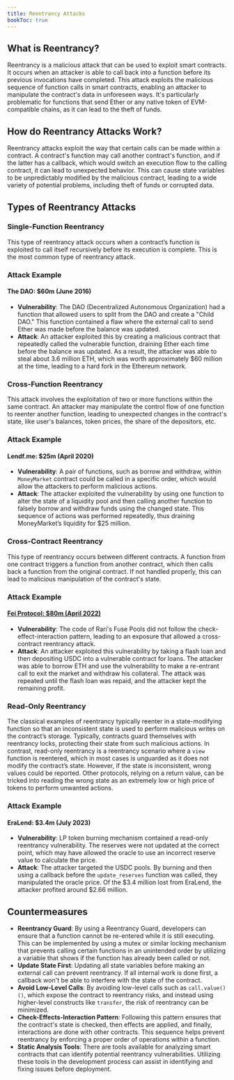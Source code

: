 ```yaml
---
title: Reentrancy Attacks
bookToc: true
---
```


## What is Reentrancy?

Reentrancy is a malicious attack that can be used to exploit smart contracts. It occurs when an attacker is able to call back into a function before its previous invocations have completed. This attack exploits the malicious sequence of function calls in smart contracts, enabling an attacker to manipulate the contract's data in unforeseen ways. It's particularly problematic for functions that send Ether or any native token of EVM-compatible chains, as it can lead to the theft of funds.

## How do Reentrancy Attacks Work?

Reentrancy attacks exploit the way that certain calls can be made within a contract. A contract's function may call another contract's function, and if the latter has a callback, which would switch an execution flow to the calling contract, it can lead to unexpected behavior. This can cause state variables to be unpredictably modified by the malicious contract, leading to a wide variety of potential problems, including theft of funds or corrupted data.

## Types of Reentrancy Attacks

### **Single-Function Reentrancy**

This type of reentrancy attack occurs when a contract’s function is exploited to call itself recursively before its execution is complete. This is the most common type of reentrancy attack.

### Attack Example

#### The DAO: $60m (June 2016)

- **Vulnerability**: The DAO (Decentralized Autonomous Organization) had a function that allowed users to split from the DAO and create a "Child DAO." This function contained a flaw where the external call to send Ether was made before the balance was updated.
- **Attack**: An attacker exploited this by creating a malicious contract that repeatedly called the vulnerable function, draining Ether each time before the balance was updated. As a result, the attacker was able to steal about 3.6 million ETH, which was worth approximately $60 million at the time, leading to a hard fork in the Ethereum network.

### **Cross-Function Reentrancy**

This attack involves the exploitation of two or more functions within the same contract. An attacker may manipulate the control flow of one function to reenter another function, leading to unexpected changes in the contract's state, like user's balances, token prices, the share of the depositors, etc.

### Attack Example

#### Lendf.me: $25m (April 2020)

- **Vulnerability**: A pair of functions, such as borrow and withdraw, within `MoneyMarket` contract could be called in a specific order, which would allow the attackers to perform malicious actions.
- **Attack**: The attacker exploited the vulnerability by using one function to alter the state of a liquidity pool and then calling another function to falsely borrow and withdraw funds using the changed state. This sequence of actions was performed repeatedly, thus draining MoneyMarket’s liquidity for $25 million.

### **Cross-Contract Reentrancy**

This type of reentrancy occurs between different contracts. A function from one contract triggers a function from another contract, which then calls back a function from the original contract. If not handled properly, this can lead to malicious manipulation of the contract's state.

### Attack Example

#### [Fei Protocol: $80m (April 2022)](https://dn.institute/attacks/posts/2022-04-30-Fei-Protocol/)

- **Vulnerability**: The code of Rari's Fuse Pools did not follow the check-effect-interaction pattern, leading to an exposure that allowed a cross-contract reentrancy attack.
- **Attack**: An attacker exploited this vulnerability by taking a flash loan and then depositing USDC into a vulnerable contract for loans. The attacker was able to borrow ETH and use the vulnerability to make a re-entrant call to exit the market and withdraw his collateral. The attack was repeated until the flash loan was repaid, and the attacker kept the remaining profit.

### **Read-Only Reentrancy**

The classical examples of reentrancy typically reenter in a state-modifying function so that an inconsistent state is used to perform malicious writes on the contract’s storage. Typically, contracts guard themselves with reentrancy locks, protecting their state from such malicious actions. In contrast, read-only reentrancy is a reentrancy scenario where a `view` function is reentered, which in most cases is unguarded as it does not modify the contract’s state. However, if the state is inconsistent, wrong values could be reported. Other protocols, relying on a return value, can be tricked into reading the wrong state as an extremely low or high price of tokens to perform unwanted actions. 

### Attack Example

#### EraLend: $3.4m (July 2023)

- **Vulnerability**: LP token burning mechanism contained a read-only reentrancy vulnerability. The reserves were not updated at the correct point, which may have allowed the oracle to use an incorrect reserve value to calculate the price.
- **Attack**: The attacker targeted the USDC pools. By burning and then using a callback before the `update_reserves` function was called, they manipulated the oracle price. Of the $3.4 million lost from EraLend, the attacker profited around $2.66 million.


## Countermeasures

- **Reentrancy Guard**: By using a Reentrancy Guard, developers can ensure that a function cannot be re-entered while it is still executing. This can be implemented by using a mutex or similar locking mechanism that prevents calling certain functions in an unintended order by utilizing a variable that shows if the function has already been called or not.
- **Update State First**: Updating all state variables before making an external call can prevent reentrancy. If all internal work is done first, a callback won't be able to interfere with the state of the contract.
- **Avoid Low-Level Calls**: By avoiding low-level calls such as `call.value()()`, which expose the contract to reentrancy risks, and instead using higher-level constructs like `transfer`, the risk of reentrancy can be minimized.
- **Check-Effects-Interaction Pattern**: Following this pattern ensures that the contract's state is checked, then effects are applied, and finally, interactions are done with other contracts. This sequence helps prevent reentrancy by enforcing a proper order of operations within a function.
- **Static Analysis Tools**: There are tools available for analyzing smart contracts that can identify potential reentrancy vulnerabilities. Utilizing these tools in the development process can assist in identifying and fixing issues before deployment.
